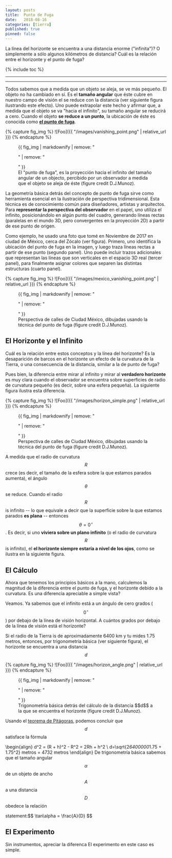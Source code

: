 ```yaml
---
layout: posts
title:  Punto de Fuga
date:   2018-08-16 
categories: [tierra] 
published: true
pinned: false
---
```


La línea del horizonte se encuentra a una distancia enorme ("infinita")? O simplemente a sólo algunos kilómetros de distancia? Cuál es la relación entre el horizonte y el punto de fuga?


{% include toc %}

<script type="text/javascript" async
  src="https://cdn.mathjax.org/mathjax/latest/MathJax.js?config=TeX-MML-AM_CHTML">
</script>


***
***


Todos sabemos que a medida que un objeto se aleja, se ve más pequeño. El objeto no ha cambiado en sí. Es el **tamaño angular** que éste cubre en nuestro campo de visión el se reduce con la distancia (ver siguiente figura ilustrando este efecto). Uno puede extrapolar este hecho y afirmar que, a medida que el objeto se va "hacia el infinito", su tamaño angular se reducirá a cero. Cuando el objeto **se reduce a un punto**, la ubicación de éste es conocida como [**el punto de fuga**](https://es.wikipedia.org/wiki/Punto_de_fuga).


{% capture fig_img %}
![Foo]({{ "/images/vanishing_point.png" | relative_url }})
{% endcapture %}

<figure>
  {{ fig_img | markdownify | remove: "<p>" | remove: "</p>" }}
  <figcaption> El "punto de fuga", es la proyección hacia el infinito del tamaño angular de un objecto, percibido por un observador a medida que el objeto se aleja de éste (figure credit D.J.Munoz). </figcaption>
</figure>


La geometría básica detrás del concepto de punto de fuga sirve como herramienta esencial en la ilustración de perspectiva tridimensional. Esta técnica es de conocimiento común para diseñadores, artistas y arquitectos. Para **representar la perspectiva del observador** en el papel, uno utiliza el infinito, posicionándolo en algún punto del cuadro, generando líneas rectas (paralelas en el mundo 3D, pero convergentes en la proyección 2D) a partir de ese punto de origen.

Como ejemplo, he usado una foto que tomé en Noviembre de 2017 en ciudad de México, cerca del Zócalo (ver figura). Primero, uno identifica la ubicación del punto de fuga en la imagen, y luego traza líneas rectas a partir de ese punto (segundo panel). Uno puede incluir trazos adicionales que representan las líneas que son verticales en el espacio 3D real (tercer panel), para finalmente asignar colores que separen las distintas estructuras (cuarto panel).

{% capture fig_img %}
![Foo]({{ "/images/mexico_vanishing_point.png" | relative_url }})
{% endcapture %}

<figure>
  {{ fig_img | markdownify | remove: "<p>" | remove: "</p>" }}
  <figcaption> Perspectiva de calles de Ciudad México, dibujadas usando la técnica del punto de fuga  (figure credit D.J.Munoz). </figcaption>
</figure>


El Horizonte y el Infinito
----------------

Cuál es la relación entre estos conceptos y la línea del horizonte?
Es la desaparición de barcos en el horizonte un efecto de la curvatura de la Tierra, o una consecuencia de la distancia, similar a la de punto de fuga?

Pues bien, la diferencia entre mirar al infinito y mirar al **verdadero horizonte** es muy clara cuando el observador se encuentra sobre superficies de radio de curvatura pequeño (es decir, sobre una esfera pequeña). La siguiente figura ilustra esta diferencia.
 

{% capture fig_img %}
![Foo]({{ "/images/horizon_simple.png" | relative_url }})
{% endcapture %}

<figure>
  {{ fig_img | markdownify | remove: "<p>" | remove: "</p>" }}
  <figcaption> Perspectiva de calles de Ciudad México, dibujadas usando la técnica del punto de fuga  (figure credit D.J.Munoz). </figcaption>
</figure>


A medida que el radio de curvatura $$R$$ crece (es decir, el tamaño de la esfera sobre la que estamos parados aumenta), el ángulo $$\theta$$ se reduce. Cuando el radio $$R$$ is infinito -- lo que equivale a decir que la superficie sobre la que estamos parados **es plana** -- entonces $$\theta=0^\circ$$. Es decir, si uno **viviera sobre un plano infinito** (o el radio de curvatura $$R$$ is infinito), el **el horizonte siempre estaría a nivel de los ojos**, como se ilustra en la siguiente figura.


El Cálculo
----------------

Ahora que tenemos los principios básicos a la mano, calculemos la magnitud de la diferencia entre el punto de fuga, y el horizonte debido a la curvatura. Es una diferencia apreciable a simple vista?

Veamos. Ya sabemos que el infinito está a un ángulo de cero grados ($$0^\circ$$) por debajo de la línea de visión horizontal. A cuántos grados por debajo de la línea de visión está el horizonte?

Si el radio de la Tierra is de aproximadamente 6400 km y tu mides 1.75 metros, entonces,
por trigonometría básica (ver siguiente figura), el horizonte se encuentra a 
una distancia $$d$$

{% capture fig_img %}
![Foo]({{ "/images/horizon_angle.png" | relative_url }})
{% endcapture %}

<figure>
  {{ fig_img | markdownify | remove: "<p>" | remove: "</p>" }}
  <figcaption> Trigonometría básica detrás del cálculo de la distancia $$d$$ a la que se encuentra el horizonte  (figure credit D.J.Munoz). </figcaption>
</figure>

Usando el [teorema de Pitágoras](https://es.wikipedia.org/wiki/Teorema_de_Pitágoras),
podemos concluir que $$d$$ satisface la fórmula 

\\begin{align}
d^2 = (R + h)^2 - R^2 = 2Rh + h^2 \\
d=\sqrt{2*6400000*1.75 + 1.75^2} metros = 4732 metros
\\end{align}
De trigonometría básica sabemos que el tamaño angular $$\alpha$$ de un objeto
de ancho $$A$$ a una distancia $$D$$ obedece la relación

statement:\$$ \tan\alpha = \frac{A}{D} $$





El Experimento
----------------

Sin instrumentos, apreciar la diferenca
El experimento en este caso es simple.


